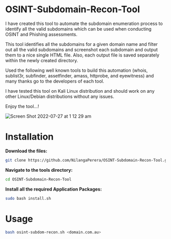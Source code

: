 # OSINT-Subdomain-Recon-Tool

I have created this tool to automate the subdomain enumeration process to identify all the valid subdomains which can be used when conducting OSINT and Phishing assessments.

This tool identifies all the subdomains for a given domain name and filter out all the valid subdomains and screenshot each subdomain and output them to a nice single HTML file. Also, each output file is saved separately within the newly created directory.  

Used the following well known tools to build this automation (whois, sublist3r, subfinder, assetfinder, amass, httprobe, and eyewitness) and many thanks go to the developers of each tool.  

I have tested this tool on Kali Linux distribution and should work on any other Linux/Debian distributions without any issues.

Enjoy the tool...!


![Screen Shot 2022-07-27 at 1 12 29 am](https://user-images.githubusercontent.com/6763366/194764961-07bb6b95-935c-4ace-9dfc-4309e57c3815.png)


# Installation

**Download the files:**
```bash
git clone https://github.com/NilangaPerera/OSINT-Subdomain-Recon-Tool.git
```

**Navigate to the tools directory:**
```bash
cd OSINT-Subdomain-Recon-Tool
```

**Install all the required Application Packages:**
```bash
sudo bash install.sh
```


# Usage
```bash
bash osint-subdom-recon.sh <domain.com.au>
```

